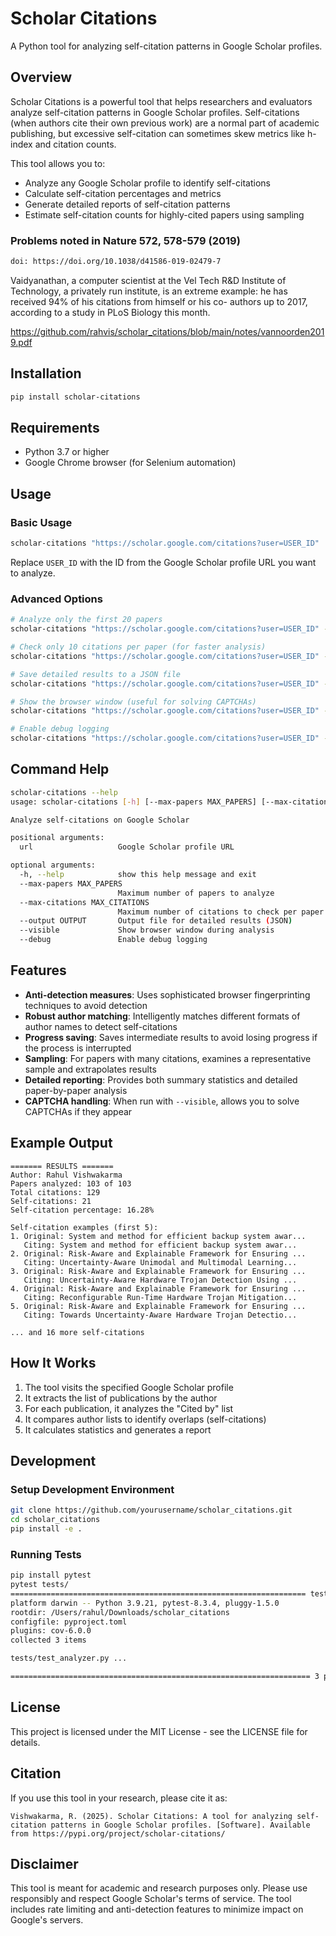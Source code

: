 # Scholar Citations

A Python tool for analyzing self-citation patterns in Google Scholar profiles.

## Overview

Scholar Citations is a powerful tool that helps researchers and evaluators analyze self-citation patterns in Google Scholar profiles. Self-citations (when authors cite their own previous work) are a normal part of academic publishing, but excessive self-citation can sometimes skew metrics like h-index and citation counts.

This tool allows you to:
- Analyze any Google Scholar profile to identify self-citations
- Calculate self-citation percentages and metrics
- Generate detailed reports of self-citation patterns
- Estimate self-citation counts for highly-cited papers using sampling

### Problems noted in Nature 572, 578-579 (2019)
```bash
doi: https://doi.org/10.1038/d41586-019-02479-7
```
Vaidyanathan, a computer scientist at the Vel Tech R&D Institute of Technology, a privately run institute, is an extreme example: he has received 94% of his citations from himself or his co- authors up to 2017, according to a study in PLoS Biology this month. 

https://github.com/rahvis/scholar_citations/blob/main/notes/vannoorden2019.pdf

## Installation

```bash
pip install scholar-citations
```

## Requirements

- Python 3.7 or higher
- Google Chrome browser (for Selenium automation)

## Usage

### Basic Usage

```bash
scholar-citations "https://scholar.google.com/citations?user=USER_ID"
```

Replace `USER_ID` with the ID from the Google Scholar profile URL you want to analyze.

### Advanced Options

```bash
# Analyze only the first 20 papers
scholar-citations "https://scholar.google.com/citations?user=USER_ID" --max-papers 20

# Check only 10 citations per paper (for faster analysis)
scholar-citations "https://scholar.google.com/citations?user=USER_ID" --max-citations 10

# Save detailed results to a JSON file
scholar-citations "https://scholar.google.com/citations?user=USER_ID" --output results.json

# Show the browser window (useful for solving CAPTCHAs)
scholar-citations "https://scholar.google.com/citations?user=USER_ID" --visible

# Enable debug logging
scholar-citations "https://scholar.google.com/citations?user=USER_ID" --debug
```

## Command Help

```bash
scholar-citations --help                                           
usage: scholar-citations [-h] [--max-papers MAX_PAPERS] [--max-citations MAX_CITATIONS] [--output OUTPUT] [--visible] [--debug] url

Analyze self-citations on Google Scholar

positional arguments:
  url                   Google Scholar profile URL

optional arguments:
  -h, --help            show this help message and exit
  --max-papers MAX_PAPERS
                        Maximum number of papers to analyze
  --max-citations MAX_CITATIONS
                        Maximum number of citations to check per paper
  --output OUTPUT       Output file for detailed results (JSON)
  --visible             Show browser window during analysis
  --debug               Enable debug logging
```

## Features

- **Anti-detection measures**: Uses sophisticated browser fingerprinting techniques to avoid detection
- **Robust author matching**: Intelligently matches different formats of author names to detect self-citations
- **Progress saving**: Saves intermediate results to avoid losing progress if the process is interrupted
- **Sampling**: For papers with many citations, examines a representative sample and extrapolates results
- **Detailed reporting**: Provides both summary statistics and detailed paper-by-paper analysis
- **CAPTCHA handling**: When run with `--visible`, allows you to solve CAPTCHAs if they appear

## Example Output

```
======= RESULTS =======
Author: Rahul Vishwakarma
Papers analyzed: 103 of 103
Total citations: 129
Self-citations: 21
Self-citation percentage: 16.28%

Self-citation examples (first 5):
1. Original: System and method for efficient backup system awar...
   Citing: System and method for efficient backup system awar...
2. Original: Risk-Aware and Explainable Framework for Ensuring ...
   Citing: Uncertainty-Aware Unimodal and Multimodal Learning...
3. Original: Risk-Aware and Explainable Framework for Ensuring ...
   Citing: Uncertainty-Aware Hardware Trojan Detection Using ...
4. Original: Risk-Aware and Explainable Framework for Ensuring ...
   Citing: Reconfigurable Run-Time Hardware Trojan Mitigation...
5. Original: Risk-Aware and Explainable Framework for Ensuring ...
   Citing: Towards Uncertainty-Aware Hardware Trojan Detectio...

... and 16 more self-citations
```

## How It Works

1. The tool visits the specified Google Scholar profile
2. It extracts the list of publications by the author
3. For each publication, it analyzes the "Cited by" list
4. It compares author lists to identify overlaps (self-citations)
5. It calculates statistics and generates a report

## Development

### Setup Development Environment

```bash
git clone https://github.com/yourusername/scholar_citations.git
cd scholar_citations
pip install -e .
```

### Running Tests

```bash
pip install pytest
pytest tests/
================================================================== test session starts ==================================================================
platform darwin -- Python 3.9.21, pytest-8.3.4, pluggy-1.5.0
rootdir: /Users/rahul/Downloads/scholar_citations
configfile: pyproject.toml
plugins: cov-6.0.0
collected 3 items                                                                                                                                       

tests/test_analyzer.py ...                                                                                                                        [100%]

=================================================================== 3 passed in 0.03s ===================================================================
```

## License

This project is licensed under the MIT License - see the LICENSE file for details.

## Citation

If you use this tool in your research, please cite it as:

```
Vishwakarma, R. (2025). Scholar Citations: A tool for analyzing self-citation patterns in Google Scholar profiles. [Software]. Available from https://pypi.org/project/scholar-citations/
```

## Disclaimer

This tool is meant for academic and research purposes only. Please use responsibly and respect Google Scholar's terms of service. The tool includes rate limiting and anti-detection features to minimize impact on Google's servers.